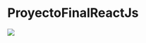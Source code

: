 # ProyectoFinalReactJs

[![](https://markdown-videos.deta.dev/youtube/2uJ-xVI2NKs)](https://youtu.be/2uJ-xVI2NKs)
